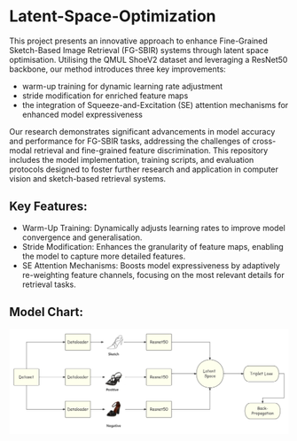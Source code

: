 # Latent-Space-Optimization
This project presents an innovative approach to enhance Fine-Grained Sketch-Based Image Retrieval (FG-SBIR) systems through latent space optimisation. Utilising the QMUL ShoeV2 dataset and leveraging a ResNet50 backbone, our method introduces three key improvements:
* warm-up training for dynamic learning rate adjustment
* stride modification for enriched feature maps
* the integration of Squeeze-and-Excitation (SE) attention mechanisms for enhanced model expressiveness

Our research demonstrates significant advancements in model accuracy and performance for FG-SBIR tasks, addressing the challenges of cross-modal retrieval and fine-grained feature discrimination. This repository includes the model implementation, training scripts, and evaluation protocols designed to foster further research and application in computer vision and sketch-based retrieval systems.

## Key Features:
* Warm-Up Training: Dynamically adjusts learning rates to improve model convergence and generalisation.
* Stride Modification: Enhances the granularity of feature maps, enabling the model to capture more detailed features.
* SE Attention Mechanisms: Boosts model expressiveness by adaptively re-weighting feature channels, focusing on the most relevant details for retrieval tasks.

## Model Chart:  
![FG-SBIR Chart](FG-SBIR_model.jpg)
